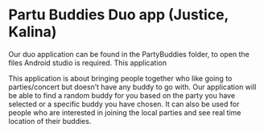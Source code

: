 # Partu Buddies Duo app (Justice, Kalina)

Our duo application can be found in the PartyBuddies folder, to open the files
Android studio is required. This application

This application is about bringing people together who like going to parties/concert but doesn’t have any buddy to go with. Our application will be able to find a random buddy for you based on the party you have selected or a specific buddy you have chosen. It can also be used for people who are interested in joining the local parties and see real time location of their buddies.
